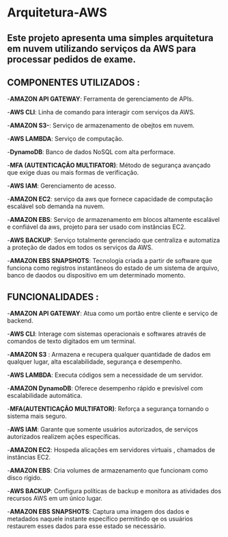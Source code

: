 # Arquitetura-AWS
Este projeto apresenta uma simples arquitetura em nuvem utilizando serviços da AWS para processar pedidos de exame.
---


## COMPONENTES UTILIZADOS :

 -**AMAZON API GATEWAY**: Ferramenta de gerenciamento de APIs.

-**AWS CLI**: Linha de comando para interagir com serviços da AWS.

-**AMAZON S3-**: Serviço de armazenamento de obejtos em nuvem.

-**AWS LAMBDA**: Serviço de computação.

-**DynamoDB**: Banco de dados NoSQL com alta performace.

-**MFA (AUTENTICAÇÃO MULTIFATOR)**: Método de segurança avançado que exige duas ou mais formas de verificação.

-**AWS IAM**: Gerenciamento de acesso.

-**AMAZON EC2**: serviço da aws que fornece capacidade de computação escalável sob demanda na nuvem.

-**AMAZON EBS**: Serviço de armazenamento em blocos altamente escalável e confiável da aws, projeto para ser usado com instâncias EC2.

-**AWS BACKUP**: Serviço totalmente gerenciado que centraliza e automatiza a proteção de dados em todos os serviços da AWS.

-**AMAZON EBS SNAPSHOTS**: Tecnologia criada a partir de software que funciona como registros instantâneos do estado de um sistema de arquivo, banco de daodos ou dispositivo em um determinado momento.



## FUNCIONALIDADES :


-**AMAZON API GATEWAY**: Atua como um portão entre cliente e serviço de backend.

-**AWS CLI**: Interage com sistemas operacionais e softwares através de comandos de texto digitados em um terminal.

-**AMAZON S3** : Armazena e recupera qualquer quantidade de dados em qualquer lugar, alta escalabilidade, segurança e desempenho.

-**AWS LAMBDA**: Executa códigos sem a necessidade de um servidor.

-**AMAZON DynamoDB**: Oferece desempenho rápido e previsível com escalabilidade automática. 

-**MFA(AUTENTICAÇÃO MULTIFATOR)**: Reforça a segurança tornando o sistema mais seguro.

-**AWS IAM**: Garante que somente usuários autorizados, de serviços autorizados realizem ações específicas.

-**AMAZON EC2**: Hospeda alicações em servidores virtuais , chamados de instâncias EC2.

-**AMAZON EBS**: Cria volumes de armazenamento que funcionam como disco rígido.

-**AWS BACKUP**: Configura políticas de backup e monitora as atividades dos recursos AWS em um único lugar.

-**AMAZON EBS SNAPSHOTS**: Captura uma imagem dos dados e metadados naquele instante específico permitindo qe os usuários restaurem esses dados para esse estado se necessário.
